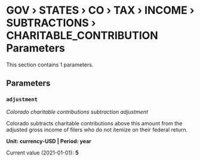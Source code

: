 # GOV › STATES › CO › TAX › INCOME › SUBTRACTIONS › CHARITABLE_CONTRIBUTION Parameters

This section contains 1 parameters.

## Parameters

### `adjustment`
*Colorado charitable contributions subtraction adjustment*

Colorado subtracts charitable contributions above this amount from the adjusted gross income of filers who do not itemize on their federal return.

**Unit: currency-USD | Period: year**

Current value (2021-01-01): **5**

